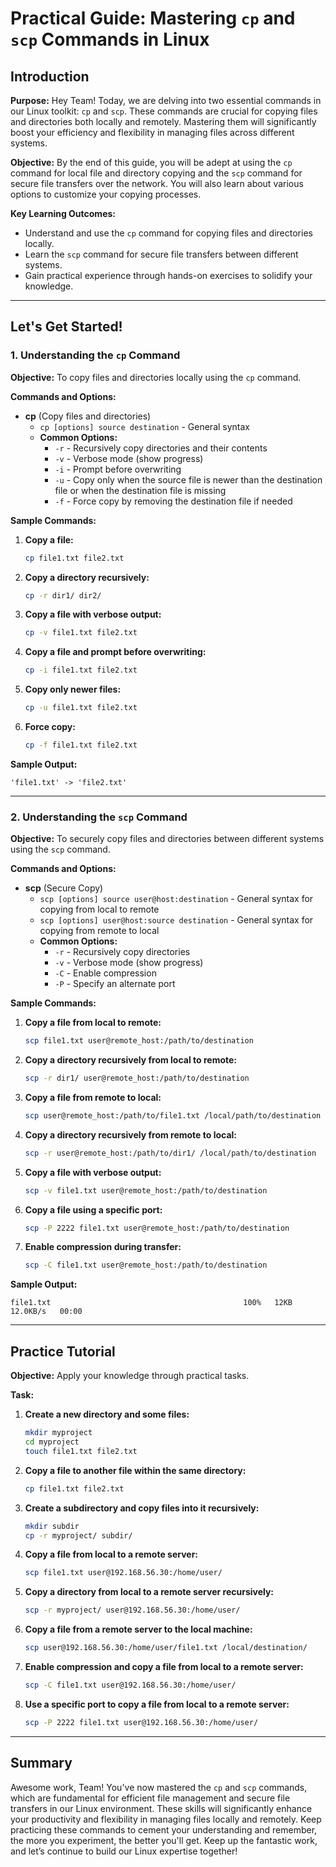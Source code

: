 # Practical Guide: Mastering `cp` and `scp` Commands in Linux

## Introduction

**Purpose:**
Hey Team! Today, we are delving into two essential commands in our Linux toolkit: `cp` and `scp`. These commands are crucial for copying files and directories both locally and remotely. Mastering them will significantly boost your efficiency and flexibility in managing files across different systems.

**Objective:**
By the end of this guide, you will be adept at using the `cp` command for local file and directory copying and the `scp` command for secure file transfers over the network. You will also learn about various options to customize your copying processes.

**Key Learning Outcomes:**

- Understand and use the `cp` command for copying files and directories locally.
- Learn the `scp` command for secure file transfers between different systems.
- Gain practical experience through hands-on exercises to solidify your knowledge.

---

## Let's Get Started!

### 1. Understanding the `cp` Command

**Objective:**
To copy files and directories locally using the `cp` command.

**Commands and Options:**

- **cp** (Copy files and directories)
  - `cp [options] source destination` - General syntax
  - **Common Options:**
    - `-r` - Recursively copy directories and their contents
    - `-v` - Verbose mode (show progress)
    - `-i` - Prompt before overwriting
    - `-u` - Copy only when the source file is newer than the destination file or when the destination file is missing
    - `-f` - Force copy by removing the destination file if needed

**Sample Commands:**

1. **Copy a file:**

   ```bash
   cp file1.txt file2.txt
   ```

2. **Copy a directory recursively:**

   ```bash
   cp -r dir1/ dir2/
   ```

3. **Copy a file with verbose output:**

   ```bash
   cp -v file1.txt file2.txt
   ```

4. **Copy a file and prompt before overwriting:**

   ```bash
   cp -i file1.txt file2.txt
   ```

5. **Copy only newer files:**

   ```bash
   cp -u file1.txt file2.txt
   ```

6. **Force copy:**

   ```bash
   cp -f file1.txt file2.txt
   ```

**Sample Output:**

```plaintext
'file1.txt' -> 'file2.txt'
```

---

### 2. Understanding the `scp` Command

**Objective:**
To securely copy files and directories between different systems using the `scp` command.

**Commands and Options:**

- **scp** (Secure Copy)
  - `scp [options] source user@host:destination` - General syntax for copying from local to remote
  - `scp [options] user@host:source destination` - General syntax for copying from remote to local
  - **Common Options:**
    - `-r` - Recursively copy directories
    - `-v` - Verbose mode (show progress)
    - `-C` - Enable compression
    - `-P` - Specify an alternate port

**Sample Commands:**

1. **Copy a file from local to remote:**

   ```bash
   scp file1.txt user@remote_host:/path/to/destination
   ```

2. **Copy a directory recursively from local to remote:**

   ```bash
   scp -r dir1/ user@remote_host:/path/to/destination
   ```

3. **Copy a file from remote to local:**

   ```bash
   scp user@remote_host:/path/to/file1.txt /local/path/to/destination
   ```

4. **Copy a directory recursively from remote to local:**

   ```bash
   scp -r user@remote_host:/path/to/dir1/ /local/path/to/destination
   ```

5. **Copy a file with verbose output:**

   ```bash
   scp -v file1.txt user@remote_host:/path/to/destination
   ```

6. **Copy a file using a specific port:**

   ```bash
   scp -P 2222 file1.txt user@remote_host:/path/to/destination
   ```

7. **Enable compression during transfer:**

   ```bash
   scp -C file1.txt user@remote_host:/path/to/destination
   ```

**Sample Output:**

```plaintext
file1.txt                                           100%   12KB  12.0KB/s   00:00
```

---

## Practice Tutorial

**Objective:**
Apply your knowledge through practical tasks.

**Task:**

1. **Create a new directory and some files:**

   ```bash
   mkdir myproject
   cd myproject
   touch file1.txt file2.txt
   ```

2. **Copy a file to another file within the same directory:**

   ```bash
   cp file1.txt file2.txt
   ```

3. **Create a subdirectory and copy files into it recursively:**

   ```bash
   mkdir subdir
   cp -r myproject/ subdir/
   ```

4. **Copy a file from local to a remote server:**

   ```bash
   scp file1.txt user@192.168.56.30:/home/user/
   ```

5. **Copy a directory from local to a remote server recursively:**

   ```bash
   scp -r myproject/ user@192.168.56.30:/home/user/
   ```

6. **Copy a file from a remote server to the local machine:**

   ```bash
   scp user@192.168.56.30:/home/user/file1.txt /local/destination/
   ```

7. **Enable compression and copy a file from local to a remote server:**

   ```bash
   scp -C file1.txt user@192.168.56.30:/home/user/
   ```

8. **Use a specific port to copy a file from local to a remote server:**

   ```bash
   scp -P 2222 file1.txt user@192.168.56.30:/home/user/
   ```

---

## Summary

Awesome work, Team! You've now mastered the `cp` and `scp` commands, which are fundamental for efficient file management and secure file transfers in our Linux environment. These skills will significantly enhance your productivity and flexibility in managing files locally and remotely. Keep practicing these commands to cement your understanding and remember, the more you experiment, the better you'll get. Keep up the fantastic work, and let’s continue to build our Linux expertise together!
